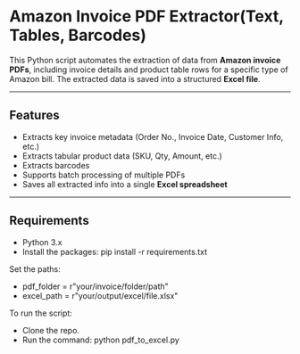 #  Amazon Invoice PDF Extractor(Text, Tables, Barcodes)

This Python script automates the extraction of data from **Amazon invoice PDFs**, including invoice details and product table rows for a specific type of Amazon bill. 
The extracted data is saved into a structured **Excel file**.

---

##  Features

-  Extracts key invoice metadata (Order No., Invoice Date, Customer Info, etc.)
-  Extracts tabular product data (SKU, Qty, Amount, etc.)
-  Extracts barcodes
-  Supports batch processing of multiple PDFs
-  Saves all extracted info into a single **Excel spreadsheet**

---

##  Requirements

- Python 3.x
- Install the packages: pip install -r requirements.txt


Set the paths:
- pdf_folder = r"your/invoice/folder/path"
- excel_path = r"your/output/excel/file.xlsx"


To run the script:
- Clone the repo.
- Run the command: python pdf_to_excel.py
